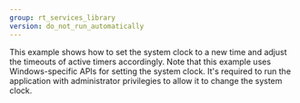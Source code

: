 ```yaml
---
group: rt_services_library
version: do_not_run_automatically
---
```

This example shows how to set the system clock to a new time and adjust the timeouts of active timers accordingly. Note that this example uses Windows-specific APIs for setting the system clock. It's required to run the application with administrator privilegies to allow it to change the system clock.